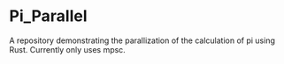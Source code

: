 # Pi_Parallel

A repository demonstrating the parallization of the calculation of pi using Rust. Currently only uses mpsc.
